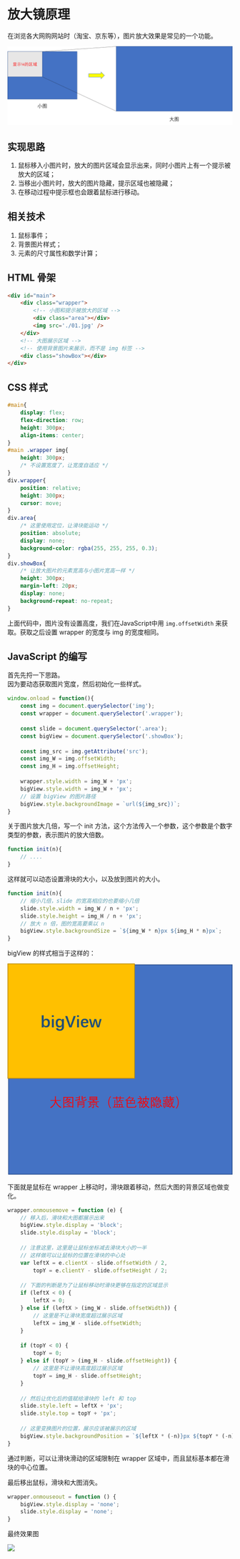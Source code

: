 # 放大镜原理

在浏览各大网购网站时（淘宝、京东等），图片放大效果是常见的一个功能。  

![](./big-PPT.png)  

## 实现思路

1. 鼠标移入小图片时，放大的图片区域会显示出来，同时小图片上有一个提示被放大的区域；
2. 当移出小图片时，放大的图片隐藏，提示区域也被隐藏；
3. 在移动过程中提示框也会跟着鼠标进行移动。  

## 相关技术
1. 鼠标事件；
2. 背景图片样式；
3. 元素的尺寸属性和数学计算；  

## HTML 骨架
```html
<div id="main">
    <div class="wrapper">
        <!-- 小图和提示被放大的区域 -->
        <div class="area"></div>
        <img src='./01.jpg' />
    </div>
    <!-- 大图展示区域 -->
    <!-- 使用背景图片来展示，而不是 img 标签 -->
    <div class="showBox"></div>
</div>
```

## CSS 样式
```css
#main{
    display: flex;
    flex-direction: row;
    height: 300px;
    align-items: center;
}
#main .wrapper img{
    height: 300px;
    /* 不设置宽度了，让宽度自适应 */
}
div.wrapper{
    position: relative;
    height: 300px;
    cursor: move;
}
div.area{
    /* 这里使用定位，让滑块能运动 */
    position: absolute;
    display: none;
    background-color: rgba(255, 255, 255, 0.3);
}
div.showBox{
    /* 让放大图片的元素宽高与小图片宽高一样 */
    height: 300px;
    margin-left: 20px;
    display: none;
    background-repeat: no-repeat;
}
```
上面代码中，图片没有设置高度，我们在JavaScript中用 `img.offsetWidth` 来获取。获取之后设置 wrapper 的宽度与 img 的宽度相同。  

## JavaScript 的编写
首先先捋一下思路。  
因为要动态获取图片宽度，然后初始化一些样式。  

```js
window.onload = function(){
    const img = document.querySelector('img');
    const wrapper = document.querySelector('.wrapper');

    const slide = document.querySelector('.area');
    const bigView = document.querySelector('.showBox');

    const img_src = img.getAttribute('src');
    const img_W = img.offsetWidth;
    const img_H = img.offsetHeight;

    wrapper.style.width = img_W + 'px';
    bigView.style.width = img_W + 'px';
    // 设置 bigView 的图片路径
    bigView.style.backgroundImage = `url(${img_src})`;
}
```
关于图片放大几倍，写一个 init 方法，这个方法传入一个参数，这个参数是个数字类型的参数，表示图片的放大倍数。  
```js
function init(n){
    // ....
}
```
这样就可以动态设置滑块的大小，以及放到图片的大小。
```js
function init(n){
    // 缩小几倍，slide 的宽高相应的也要缩小几倍
    slide.style.width = img_W / n + 'px';
    slide.style.height = img_H / n + 'px';
    // 放大 n 倍，图的宽高要乘以 n
    bigView.style.backgroundSize = `${img_W * n}px ${img_H * n}px`;
}
``` 

bigView 的样式相当于这样的：

![](./bigView.png)  

下面就是鼠标在 wrapper 上移动时，滑块跟着移动，然后大图的背景区域也做变化。  
```js
wrapper.onmousemove = function (e) {
    // 移入后，滑块和大图都展示出来
    bigView.style.display = 'block';
    slide.style.display = 'block';

    // 注意这里，这里是让鼠标坐标减去滑块大小的一半
    // 这样做可以让鼠标的位置在滑块的中心处
    var leftX = e.clientX - slide.offsetWidth / 2,
        topY = e.clientY - slide.offsetHeight / 2;

    // 下面的判断是为了让鼠标移动时滑块更够在指定的区域显示
    if (leftX < 0) {
        leftX = 0;
    } else if (leftX > (img_W - slide.offsetWidth)) {
        // 这里是不让滑块宽度超过展示区域
        leftX = img_W - slide.offsetWidth;
    }

    if (topY < 0) {
        topY = 0;
    } else if (topY > (img_H - slide.offsetHeight)) {
        // 这里是不让滑块高度超过展示区域
        topY = img_H - slide.offsetHeight;
    }

    // 然后让优化后的值赋给滑块的 left 和 top
    slide.style.left = leftX + 'px';
    slide.style.top = topY + 'px';

    // 这里变换图片的位置，展示应该被展示的区域
    bigView.style.backgroundPosition = `${leftX * (-n)}px ${topY * (-n)}px`;
}
```
通过判断，可以让滑块滑动的区域限制在 wrapper 区域中，而且鼠标基本都在滑块的中心位置。  

最后移出鼠标，滑块和大图消失。
```js
wrapper.onmouseout = function () {
    bigView.style.display = 'none';
    slide.style.display = 'none';
}
```

最终效果图

![](./scrollX_Y.gif)